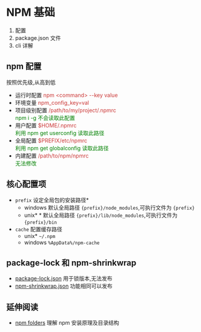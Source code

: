 # NPM 基础
1. 配置
2. package.json 文件
3. cli 详解


## npm 配置
按照优先级,从高到低
* 运行时配置 <span class="fade-left fragment" style="color:#cb3837">npm \<command> --key value</span> 
* 环境变量 <span class="fade-left fragment" style="color:#cb3837">npm_config_key=val</span> 
* 项目级别配置 <span class="fade-left fragment" style="color:#cb3837">/path/to/my/project/.npmrc</span>     
	<span  class="fade-left fragment" style="color:green">npm i -g 不会读取此配置</span>
* 用户配置 <span class="fade-left fragment" style="color:#cb3837">$HOME/.npmrc</span>   
	<span class="fade-in fragment"  style="color:green">利用 npm get userconfig 读取此路径</span>
* 全局配置 <span class="fade-left fragment" style="color:#cb3837">$PREFIX/etc/npmrc</span>   
	<span  class="fade-in fragment"  style="color:green">利用 npm get globalconfig 读取此路径</span>
* 内建配置 <span class="fade-left fragment" style="color:#cb3837">/path/to/npm/npmrc</span>   
	<span  class="fade-in fragment"  style="color:green">无法修改</span>

 
 

## 核心配置项
* `prefix` 设定全局包的安装路径* 
  * windows 默认全局路径 `{prefix}/node_modules`,可执行文件为 `{prefix}`
  * unix* * 默认全局路径 `{prefix}/lib/node_modules`,可执行文件为 `{prefix}/bin`
* `cache` 配置缓存路径
  * unix* `~/.npm`
  * windows `%AppData%/npm-cache`


## package-lock 和 npm-shrinkwrap
* [package-lock.json](https://docs.npmjs.com/files/package-lock.json.html) 用于锁版本,无法发布
* [npm-shrinkwrap.json](https://docs.npmjs.com/cli/shrinkwrap) 功能相同可以发布


## 延伸阅读
* [npm folders](https://docs.npmjs.com/files/folders.html#cache) 理解 npm 安装原理及目录结构